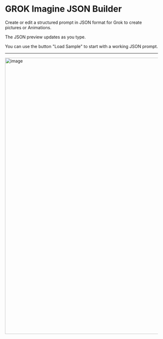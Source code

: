 <h1>GROK Imagine JSON Builder</h1>

<p>
Create or edit a structured prompt in JSON format for Grok to create pictures or Animations.
  
The JSON preview updates as you type.

You can use the button "Load Sample" to start with a working JSON prompt.</p>

<hr>

<p><img width="1032" height="910" alt="image" src="https://github.com/user-attachments/assets/a9527991-6461-46a2-becd-30c8ba9ff103" /></p>
